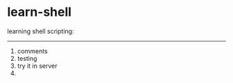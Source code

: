 # learn-shell

learning shell scripting:
____________________
1. comments
2. testing 
3. try it in server
4. 